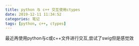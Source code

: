 ```yaml
---
title: python 与 c++ 交互使用ctypes
date: 2019-12-11 11:34:52
categories: 笔记
tags: [python, c++, ctypes]
---
```

最近再使用python与c或c++文件进行交互,尝试了swig但是感觉效
